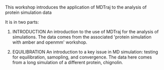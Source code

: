 This workshop introduces the application of MDTraj to the analysis of protein simulation data

It is in two parts:

1. INTRODUCTION
An introduction to the use of MDTraj for the analysis of simulations. The data comes from the associated 'protein simulation with amber and openmm' workshop.

2. EQUILIBRATION
An introduction to a key issue in MD simulation: testing for equilibration, samopling, and convergence. The data here comes from a long simulation of a different protein, chignolin.
